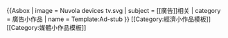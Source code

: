 {{Asbox
| image     = Nuvola devices tv.svg
| subject   = [[廣告]]相关
| category  = 廣告小作品
| name      = Template:Ad-stub
}}<noinclude>
[[Category:經濟小作品模板]]
[[Category:媒體小作品模板]]
</noinclude>